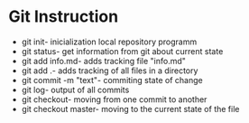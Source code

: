 # Git Instruction

* git init- inicialization local repository programm
* git status- get information from git about current state
* git add info.md- adds tracking file "info.md"
* git add .- adds tracking of all files in a directory
* git commit -m "text"- commiting state of change
* git log-  output of all commits
* git checkout- moving from one commit to another
* git checkout master- moving to the current state of the file